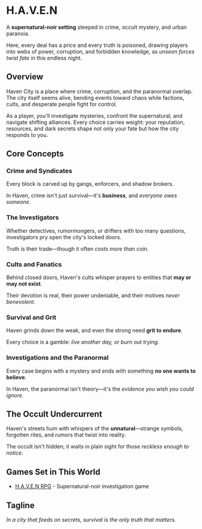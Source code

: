 # H.A.V.E.N

A **supernatural-noir setting** steeped in crime, occult mystery, and urban paranoia.

Here, every deal has a price and every truth is poisoned, drawing players into webs of power, corruption, and forbidden knowledge, as *unseen forces twist fate* in this endless night.

## Overview

Haven City is a place where crime, corruption, and the paranormal overlap. The city itself seems alive, bending events toward chaos while factions, cults, and desperate people fight for control.

As a player, you'll investigate mysteries, confront the supernatural, and navigate shifting alliances. Every choice carries weight: your reputation, resources, and dark secrets shape not only your fate but how the city responds to you.

## Core Concepts

### Crime and Syndicates
Every block is carved up by gangs, enforcers, and shadow brokers.

In Haven, crime isn't just survival—it's **business**, and *everyone owes someone*.

### The Investigators
Whether detectives, rumormongers, or drifters with too many questions, investigators pry open the city's locked doors.

Truth is their trade—though it often *costs more than coin*.

### Cults and Fanatics
Behind closed doors, Haven's cults whisper prayers to entities that **may or may not exist**.

Their devotion is real, their power undeniable, and their motives *never benevolent*.

### Survival and Grit
Haven grinds down the weak, and even the strong need **grit to endure**.

Every choice is a gamble: *live another day, or burn out trying*.

### Investigations and the Paranormal
Every case begins with a mystery and ends with something **no one wants to believe**.

In Haven, the paranormal isn't theory—it's the *evidence you wish you could ignore*.

## The Occult Undercurrent

Haven's streets hum with whispers of the **unnatural**—strange symbols, forgotten rites, and rumors that twist into reality.

The occult isn't hidden; it waits in plain sight for those *reckless enough to notice*.

## Games Set in This World

- [H.A.V.E.N RPG](games/haven-rpg.md) - Supernatural-noir investigation game

## Tagline

*In a city that feeds on secrets, survival is the only truth that matters.*
